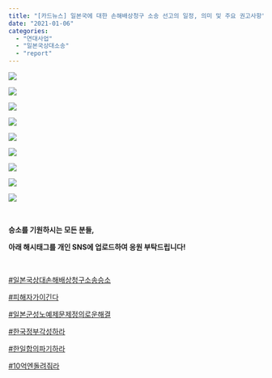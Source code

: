 ```yaml
---
title: "[카드뉴스] 일본국에 대한 손해배상청구 소송 선고의 일정, 의미 및 주요 권고사항"
date: "2021-01-06"
categories: 
  - "연대사업"
  - "일본국상대소송"
  - "report"
---
```


![](https://r2.womenandwar.net/2021/01/카드뉴스일본국에-대한-손해배상청구-소송-선고-관련_210104_수민_1-1024x1024.jpg)

![](https://r2.womenandwar.net/2021/01/카드뉴스일본국에-대한-손해배상청구-소송-선고-관련_210104_수민_2-1024x1024.jpg)

![](https://r2.womenandwar.net/2021/01/카드뉴스일본국에-대한-손해배상청구-소송-선고-관련_210104_수민_3-1024x1024.jpg)

![](https://r2.womenandwar.net/2021/01/카드뉴스일본국에-대한-손해배상청구-소송-선고-관련_210104_수민_4-1024x1024.jpg)

![](https://r2.womenandwar.net/2021/01/카드뉴스일본국에-대한-손해배상청구-소송-선고-관련_210104_수민_5-1024x1024.jpg)

![](https://r2.womenandwar.net/2021/01/카드뉴스일본국에-대한-손해배상청구-소송-선고-관련_210104_수민_6-1024x1024.jpg)

![](https://r2.womenandwar.net/2021/01/카드뉴스일본국에-대한-손해배상청구-소송-선고-관련_210104_수민_7-1024x1024.jpg)

![](https://r2.womenandwar.net/2021/01/카드뉴스일본국에-대한-손해배상청구-소송-선고-관련_210104_수민_8-1024x1024.jpg)

![](https://r2.womenandwar.net/2021/01/카드뉴스일본국에-대한-손해배상청구-소송-선고-관련_210104_수민_9-1024x1024.jpg)

**​**

**승소를 기원하시는 모든 분들,**

**아래 해시태그를 개인 SNS에 업로드하여 응원 부탁드립니다!**

​

[#일본국상대손해배상청구소송승소](https://blog.naver.com/PostListByTagName.nhn?blogId=war_women&encodedTagName=%EC%9D%BC%EB%B3%B8%EA%B5%AD%EC%83%81%EB%8C%80%EC%86%90%ED%95%B4%EB%B0%B0%EC%83%81%EC%B2%AD%EA%B5%AC%EC%86%8C%EC%86%A1%EC%8A%B9%EC%86%8C)

[#피해자가이긴다](https://blog.naver.com/PostListByTagName.nhn?blogId=war_women&encodedTagName=%ED%94%BC%ED%95%B4%EC%9E%90%EA%B0%80%EC%9D%B4%EA%B8%B4%EB%8B%A4)

[#일본군성노예제문제정의로운해결](https://blog.naver.com/PostListByTagName.nhn?blogId=war_women&encodedTagName=%EC%9D%BC%EB%B3%B8%EA%B5%B0%EC%84%B1%EB%85%B8%EC%98%88%EC%A0%9C%EB%AC%B8%EC%A0%9C%EC%A0%95%EC%9D%98%EB%A1%9C%EC%9A%B4%ED%95%B4%EA%B2%B0)

[#한국정부각성하라](https://blog.naver.com/PostListByTagName.nhn?blogId=war_women&encodedTagName=%ED%95%9C%EA%B5%AD%EC%A0%95%EB%B6%80%EA%B0%81%EC%84%B1%ED%95%98%EB%9D%BC)

[#한일합의파기하라](https://blog.naver.com/PostListByTagName.nhn?blogId=war_women&encodedTagName=%ED%95%9C%EC%9D%BC%ED%95%A9%EC%9D%98%ED%8C%8C%EA%B8%B0%ED%95%98%EB%9D%BC)

[#10억엔돌려줘라](https://blog.naver.com/PostListByTagName.nhn?blogId=war_women&encodedTagName=10%EC%96%B5%EC%97%94%EB%8F%8C%EB%A0%A4%EC%A4%98%EB%9D%BC)
